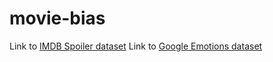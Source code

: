 # movie-bias

Link to [IMDB Spoiler dataset](https://www.kaggle.com/datasets/rmisra/imdb-spoiler-dataset?select=IMDB_reviews.json)
Link to [Google Emotions dataset](https://www.kaggle.com/datasets/shivamb/go-emotions-google-emotions-dataset)

